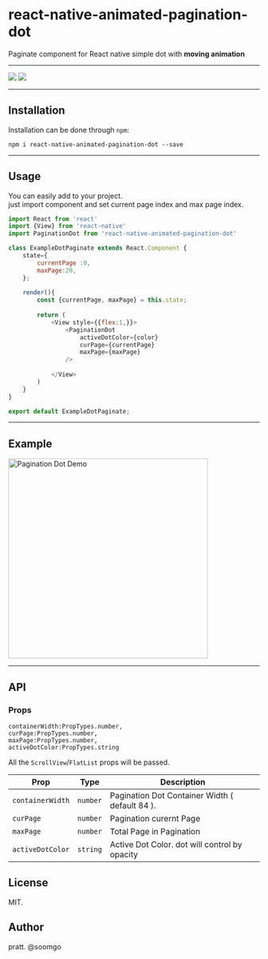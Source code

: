 react-native-animated-pagination-dot
=============

Paginate component for React native simple dot with **moving animation** 

-----
<p>
<img src="https://img.shields.io/npm/dm/react-native-animated-pagination-dot.svg" />
<img src="https://img.shields.io/npm/dt/react-native-animated-pagination-dot.svg" />
</p>



-----

## Installation

Installation can be done through `npm`:

```shell
npm i react-native-animated-pagination-dot --save
```

-----
## Usage
You can easily add to your project.<br/>
just import component and set current page index and max page index.
```js
import React from 'react'
import {View} from 'react-native'
import PaginationDot from 'react-native-animated-pagination-dot'

class ExampleDotPaginate extends React.Component {
    state={
        currentPage :0,
        maxPage:20,
    };
    
    render(){
        const {currentPage, maxPage} = this.state;
        
        return (
            <View style={{flex:1,}}>
                <PaginationDot 
                    activeDotColor={color} 
                    curPage={currentPage} 
                    maxPage={maxPage}
                />
            
            </View>
        )
    }
}

export default ExampleDotPaginate;
```

-----
## Example

<img src="https://user-images.githubusercontent.com/4319422/64715563-afa1b100-d4fb-11e9-9bc8-abb686b272a0.gif" alt="Pagination Dot Demo" width="400"/>

-----
## API

### Props
    containerWidth:PropTypes.number,
    curPage:PropTypes.number,
    maxPage:PropTypes.number,
    activeDotColor:PropTypes.string
    
All the `ScrollView`/`FlatList` props will be passed.

| **Prop**                    | **Type**                         | **Description**                                     |
| --------------------------- | -------------------------------- | --------------------------------------------------- |
| `containerWidth`            | `number`                         | Pagination Dot Container Width ( default 84 ).      |
| `curPage`                   | `number`                         | Pagination curernt Page                             |
| `maxPage`                   | `number`                         | Total Page in Pagination                            |
| `activeDotColor`            | `string`                         | Active Dot Color. dot will control by opacity       |


## License

MIT.

## Author

pratt. @soomgo 
